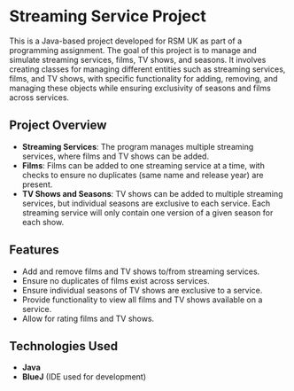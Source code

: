 # Streaming Service Project

This is a Java-based project developed for RSM UK as part of a programming assignment. The goal of this project is to manage and simulate streaming services, films, TV shows, and seasons. It involves creating classes for managing different entities such as streaming services, films, and TV shows, with specific functionality for adding, removing, and managing these objects while ensuring exclusivity of seasons and films across services.

## Project Overview

- **Streaming Services**: The program manages multiple streaming services, where films and TV shows can be added.
- **Films**: Films can be added to one streaming service at a time, with checks to ensure no duplicates (same name and release year) are present.
- **TV Shows and Seasons**: TV shows can be added to multiple streaming services, but individual seasons are exclusive to each service. Each streaming service will only contain one version of a given season for each show.

## Features

- Add and remove films and TV shows to/from streaming services.
- Ensure no duplicates of films exist across services.
- Ensure individual seasons of TV shows are exclusive to a service.
- Provide functionality to view all films and TV shows available on a service.
- Allow for rating films and TV shows.

## Technologies Used

- **Java**
- **BlueJ** (IDE used for development)
